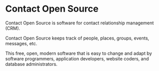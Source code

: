 # Contact Open Source

Contact Open Source is software for contact relationship management (CRM). 

Contact Open Source keeps track of people, places, groups, events, messages, etc. 

This free, open, modern software that is easy to change and adapt by software programmers, application developers, website coders, and database administrators.
